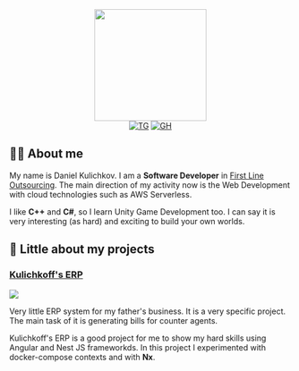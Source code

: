 <div id="header" align="center">
  <img src="https://media.giphy.com/media/fwbzI2kV3Qrlpkh59e/giphy.gif" width="200"/>
</div>

<div id="badges" align="center">
    <a href="https://t.me/dxack" target="_blank"><img src="https://img.shields.io/badge/Telegram-blue?logo=telegram&logoColor=white&style=for-the-badge" alt="TG" /></a>
    <a href="https://github.com/kulichkoff" target="_blank"><img src="https://img.shields.io/badge/Github-grey?logo=github&logoColor=white&style=for-the-badge" alt="GH" /></a>
</div>

## :technologist: About me

My name is Daniel Kulichkov. I am a **Software Developer** in [First Line Outsourcing](https://www.flo.team/ru/).
The main direction of my activity now is the Web Development with cloud technologies such as AWS Serverless.

I like **C++** and **C#**, so I learn Unity Game Development too. I can say it is very interesting (as hard) and exciting to build your own worlds.

## :notebook: Little about my projects

### [Kulichkoff's ERP](https://github.com/kulichkoff/kulichkoff-erp)

<img src="https://img.shields.io/github/last-commit/kulichkoff/kulichkoff-erp" />

Very little ERP system for my father's business. It is a very specific project. The main task of it is generating bills for counter agents.

Kulichkoff's ERP is a good project for me to show my hard skills using Angular and Nest JS frameworkds. 
In this project I experimented with docker-compose contexts and with **Nx**.
